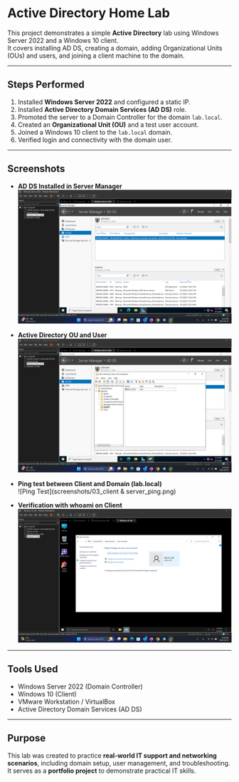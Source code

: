 # Active Directory Home Lab

This project demonstrates a simple **Active Directory** lab using Windows Server 2022 and a Windows 10 client.  
It covers installing AD DS, creating a domain, adding Organizational Units (OUs) and users, and joining a client machine to the domain.

---

## Steps Performed
1. Installed **Windows Server 2022** and configured a static IP.
2. Installed **Active Directory Domain Services (AD DS)** role.
3. Promoted the server to a Domain Controller for the domain `lab.local`.
4. Created an **Organizational Unit (OU)** and a test user account.
5. Joined a Windows 10 client to the `lab.local` domain.
6. Verified login and connectivity with the domain user.

---

## Screenshots

- **AD DS Installed in Server Manager**  
  ![Server Manager](screenshots/01_servermanager.png)

- **Active Directory OU and User**  
  ![ADUC User](screenshots/02_aduc_user.png)

- **Ping test between Client and Domain (lab.local)**  
  ![Ping Test](screenshots/03_client & server_ping.png)

- **Verification with whoami on Client**  
  ![Whoami](screenshots/04_whoami.png)

---

## Tools Used
- Windows Server 2022 (Domain Controller)
- Windows 10 (Client)
- VMware Workstation / VirtualBox
- Active Directory Domain Services (AD DS)

---

## Purpose
This lab was created to practice **real-world IT support and networking scenarios**, including domain setup, user management, and troubleshooting.  
It serves as a **portfolio project** to demonstrate practical IT skills.
